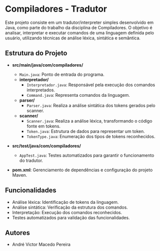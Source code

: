    
# Compiladores - Tradutor

Este projeto consiste em um tradutor/interpreter simples desenvolvido em Java, como parte do trabalho da disciplina de Compiladores. O objetivo é analisar, interpretar e executar comandos de uma linguagem definida pelo usuário, utilizando técnicas de análise léxica, sintática e semântica.

## Estrutura do Projeto

- **src/main/java/com/compiladores/**
	- `Main.java`: Ponto de entrada do programa.
	- **interpretador/**
		- `Interpretador.java`: Responsável pela execução dos comandos interpretados.
		- `Command.java`: Representa comandos da linguagem.
	- **parser/**
		- `Parser.java`: Realiza a análise sintática dos tokens gerados pelo scanner.
	- **scanner/**
		- `Scanner.java`: Realiza a análise léxica, transformando o código fonte em tokens.
		- `Token.java`: Estrutura de dados para representar um token.
		- `TokenType.java`: Enumeração dos tipos de tokens reconhecidos.

- **src/test/java/com/compiladores/**
	- `AppTest.java`: Testes automatizados para garantir o funcionamento do tradutor.

- **pom.xml**: Gerenciamento de dependências e configuração do projeto Maven.

## Funcionalidades

- Análise léxica: Identificação de tokens da linguagem.
- Análise sintática: Verificação da estrutura dos comandos.
- Interpretação: Execução dos comandos reconhecidos.
- Testes automatizados para validação das funcionalidades.



## Autores

- André Victor Macedo Pereira